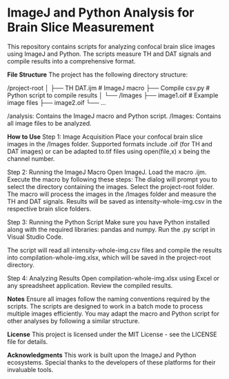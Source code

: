 # ImageJ and Python Analysis for Brain Slice Measurement
This repository contains scripts for analyzing confocal brain slice images using ImageJ and Python. The scripts measure TH and DAT signals and compile results into a comprehensive format.

**File Structure**
The project has the following directory structure:

/project-root
│
├── TH DAT.ijm              # ImageJ macro
├── Compile csv.py          # Python script to compile results
│
└── /Images
    ├── image1.oif          # Example image files
    ├── image2.oif
    └── ...
    
/analysis: Contains the ImageJ macro and Python script.
/Images: Contains all image files to be analyzed.

**How to Use**
Step 1: Image Acquisition
Place your confocal brain slice images in the /Images folder. Supported formats include .oif (for TH and DAT images) or can be adapted to.tif files using open(file,x) x being the channel number.

Step 2: Running the ImageJ Macro
Open ImageJ.
Load the macro .ijm.
Execute the macro by following these steps:
The dialog will prompt you to select the directory containing the images. Select the project-root folder.
The macro will process the images in the /Images folder and measure the TH and DAT signals.
Results will be saved as intensity-whole-img.csv in the respective brain slice folders.

Step 3: Running the Python Script
Make sure you have Python installed along with the required libraries: pandas and numpy.
Run the .py script in Visual Studio Code.

The script will read all intensity-whole-img.csv files and compile the results into compilation-whole-img.xlsx, which will be saved in the project-root directory.

Step 4: Analyzing Results
Open compilation-whole-img.xlsx using Excel or any spreadsheet application.
Review the compiled results.

**Notes**
Ensure all images follow the naming conventions required by the scripts.
The scripts are designed to work in a batch mode to process multiple images efficiently.
You may adapt the macro and Python script for other analyses by following a similar structure.

**License**
This project is licensed under the MIT License - see the LICENSE file for details.

**Acknowledgments**
This work is built upon the ImageJ and Python ecosystems. Special thanks to the developers of these platforms for their invaluable tools.
